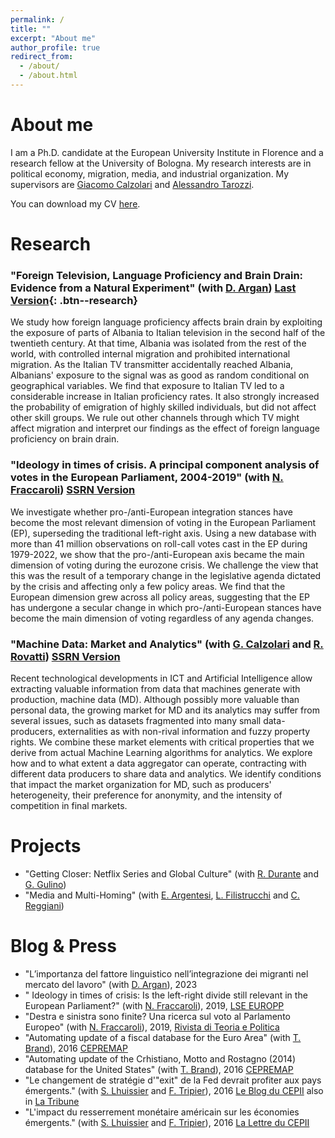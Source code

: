 ```yaml
---
permalink: /
title: ""
excerpt: "About me"
author_profile: true
redirect_from: 
  - /about/
  - /about.html
---
```


About me
======

I am a Ph.D. candidate at the European University Institute in Florence and a research fellow at the University of Bologna. My research interests are in political economy, migration, media, and industrial organization. My supervisors are [Giacomo Calzolari](https://sites.google.com/view/giacomo-calzolari) and [Alessandro Tarozzi](https://sites.google.com/site/alessandrotarozzi/home).

You can download my CV [here](/files/CV.pdf).

Research
======

### "Foreign Television, Language Proficiency and Brain Drain: Evidence from a Natural Experiment" (with [D. Argan](https://www.damianoargan.com/)) [Last Version](/files/albania.pdf){: .btn--research}

We study how foreign language proficiency affects brain drain by exploiting the exposure of parts of Albania to Italian television in the second half of the twentieth century. At that time, Albania was isolated from the rest of the world, with controlled internal migration and prohibited international migration. As the Italian TV transmitter accidentally reached Albania, Albanians' exposure to the signal was as good as random conditional on geographical variables. We find that exposure to Italian TV led to a considerable increase in Italian proficiency rates. It also strongly increased the probability of emigration of highly skilled individuals, but did not affect other skill groups. We rule out other channels through which TV might affect migration and interpret our findings as the effect of foreign language proficiency on brain drain.

### "Ideology  in  times  of  crisis. A principal component analysis of votes in the European Parliament, 2004-2019" (with [N. Fraccaroli](https://sites.google.com/view/nfraccaroli/home)) [SSRN Version](https://papers.ssrn.com/sol3/papers.cfm?abstract_id=3361832)

We investigate whether pro-/anti-European integration stances have become the most relevant dimension of voting in the European Parliament (EP), superseding the traditional left-right axis. Using a new database with more than 41 million observations on roll-call votes cast in the EP during 1979-2022, we show that the pro-/anti-European axis became the main dimension of voting during the eurozone crisis. We challenge the view that this was the result of a temporary change in the legislative agenda dictated by the crisis and affecting only a few policy areas. We find that the European dimension grew across all policy areas, suggesting that the EP has undergone a secular change in which pro-/anti-European stances have become the main dimension of voting regardless of any agenda changes.

### "Machine Data: Market and Analytics" (with [G. Calzolari](https://sites.google.com/view/giacomo-calzolari) and [R. Rovatti](https://www.unibo.it/sitoweb/riccardo.rovatti)) [SSRN Version](https://papers.ssrn.com/sol3/papers.cfm?abstract_id=4335116)

Recent technological developments in ICT and Artificial Intelligence allow extracting valuable information from data that machines generate with production, machine data (MD). Although possibly more valuable than personal data, the growing market for MD and its analytics may suffer from several issues, such as datasets fragmented into many small data-producers, externalities as with non-rival information and fuzzy property rights. We combine these market elements with critical properties that we derive from actual Machine Learning algorithms for analytics. We explore how and to what extent a data aggregator can operate, contracting with different data producers to share data and analytics. We identify conditions that impact the market organization for MD, such as producers' heterogeneity, their preference for anonymity, and the intensity of competition in final markets. 

Projects
=====

- "Getting Closer: Netflix Series and Global Culture" (with [R. Durante](https://www.rubendurante.net/) and [G. Gulino](https://sites.google.com/site/giorgiogulino386/home-1))
- "Media and Multi-Homing" (with [E. Argentesi](https://sites.google.com/site/elenaargentesi/), [L. Filistrucchi](http://www.lapofilistrucchi.com/) and [C. Reggiani](https://sites.google.com/view/carloreggianieconomics/home))

Blog & Press
=====

- "L’importanza del fattore linguistico nell’integrazione dei migranti nel mercato del lavoro" (with [D. Argan](https://www.damianoargan.com/)), 2023
- " Ideology in times of crisis: Is the left-right divide still relevant in the European Parliament?" (with [N. Fraccaroli](https://sites.google.com/view/nfraccaroli/home)), 2019, [LSE EUROPP](https://blogs.lse.ac.uk/europpblog/2019/05/23/ideology-in-times-of-crisis-is-the-left-right-divide-still-relevant-in-the-european-parliament/)
- "Destra e sinistra sono finite? Una ricerca  sul voto al Parlamento Europeo" (with [N. Fraccaroli](https://sites.google.com/view/nfraccaroli/home)), 2019, [Rivista di Teoria e Politica](https://www.pandorarivista.it/articoli/parlamento-europeo-destra-e-sinistra/)
- "Automating update of a fiscal database for the Euro Area" (with [T. Brand](https://macro.cepremap.fr/about-TB.html)), 2016 [CEPREMAP](https://macro.cepremap.fr/article/2019-11/fipu-EA-data/)
- "Automating update of the Crhistiano, Motto and Rostagno (2014) database for the United States" (with [T. Brand](https://macro.cepremap.fr/about-TB.html)), 2016 [CEPREMAP](https://macro.cepremap.fr/article/2016-06/cmr14-data/)
- "Le changement de stratégie d'"exit" de la Fed devrait profiter aux pays émergents." (with [S. Lhuissier](http://www.stephanelhuissier.eu/) and [F. Tripier](https://sites.google.com/site/fabientripier/home)), 2016 [Le Blog du CEPII](http://www.cepii.fr/Blog/bi/post.asp?IDcommunique=471) also in [La Tribune](https://www.latribune.fr/opinions/blogs/le-blog-de-l-economie-internationale/le-changement-de-strategie-de-la-fed-devrait-profiter-aux-pays-emergents-580596.html)
- "L'impact du resserrement monétaire américain sur les économies émergents." (with [S. Lhuissier](http://www.stephanelhuissier.eu/) and [F. Tripier](https://sites.google.com/site/fabientripier/home)), 2016 [La Lettre du CEPII](http://www.cepii.fr/CEPII/en/publications/lettre/abstract.asp?NoDoc=9172)